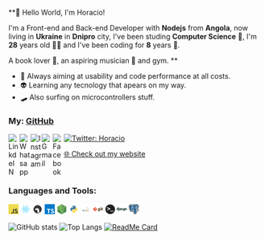 **👋 Hello World, I'm Horacio!  

I'm a Front-end and Back-end Developer with **Nodejs** from **Angola**, now living in **Ukraine** in **Dnipro** city, I've been studing **Computer Science** 💚, I'm **28** years old 👶🏻 and I've been coding for **8** years 🧐.

A book lover 📕, an aspiring musician 🎸 and gym.
**
- 💫 Always aiming at usability and code performance at all costs.
- 👽 Learning any tecnology that apears on my way.
- 🛹 Also surfing on microcontrollers stuff.

### My: [GitHub](https://github.com/HoracioSA/)
[![Twitter: Horacio](https://img.shields.io/twitter/follow/ch_sapato?style=social)](https://twitter.com/ch_sapato)
<a target="_blank" href="https://www.linkedin.com/in/horacio-sapato/">
  <img align="left" alt="LinkdeIN" width="22px" src="https://cdn.jsdelivr.net/npm/simple-icons@v3/icons/linkedin.svg" />
</a>
<a target="_blank" href="https://api.whatsapp.com/send?phone=380634607129">
  <img align="left" alt="Whatsapp" width="22px" src="https://cdn.jsdelivr.net/npm/simple-icons@v3/icons/whatsapp.svg" />
</a>
<a target="_blank" href="https://www.instagram.com/1hourtech_official/">
  <img align="left" alt="Instagram" width="22px" src="https://cdn.jsdelivr.net/npm/simple-icons@v3/icons/instagram.svg" />
</a>
<a target="_blank" href="mailto:hraciosapato2015hcs@gmail.com">
  <img align="left" alt="Gmail" width="22px" src="https://cdn.jsdelivr.net/npm/simple-icons@v3/icons/gmail.svg" />
</a>
<a target="_blank" href="https://facebook.com/horaciochindandy">
  <img align="left" alt="Facebook" width="22px" src="https://cdn.jsdelivr.net/npm/simple-icons@v3/icons/facebook.svg" />
</a>

<p><a href="https://dovecoder.com">🌐 Check out my website</a></p>
<br/>

### Languages and Tools:
<code><img height="20" src="https://raw.githubusercontent.com/github/explore/80688e429a7d4ef2fca1e82350fe8e3517d3494d/topics/javascript/javascript.png"></code>
<code><img height="20" src="https://raw.githubusercontent.com/github/explore/80688e429a7d4ef2fca1e82350fe8e3517d3494d/topics/react/react.png"></code>
<code><img height="20" src="https://raw.githubusercontent.com/github/explore/361e2821e2dea67711cde99c9c40ed357061cf27/topics/deno/deno.png"></code>
<code><img height="20" src="https://raw.githubusercontent.com/github/explore/80688e429a7d4ef2fca1e82350fe8e3517d3494d/topics/typescript/typescript.png"></code>
<code><img height="20" src="https://raw.githubusercontent.com/github/explore/80688e429a7d4ef2fca1e82350fe8e3517d3494d/topics/nodejs/nodejs.png"></code>
<code><img height="20" src="https://raw.githubusercontent.com/github/explore/80688e429a7d4ef2fca1e82350fe8e3517d3494d/topics/python/python.png"></code>
<code><img height="20" src="https://raw.githubusercontent.com/github/explore/80688e429a7d4ef2fca1e82350fe8e3517d3494d/topics/mysql/mysql.png"></code>
<code><img height="20" src="https://raw.githubusercontent.com/github/explore/80688e429a7d4ef2fca1e82350fe8e3517d3494d/topics/git/git.png"></code>
<code><img height="20" src="https://raw.githubusercontent.com/github/explore/80688e429a7d4ef2fca1e82350fe8e3517d3494d/topics/terminal/terminal.png"></code>
<code><img height="20" src="https://raw.githubusercontent.com/github/explore/e94815998e4e0713912fed477a1f346ec04c3da2/topics/django/django.png"></code>
<code><img height="20" src="https://raw.githubusercontent.com/github/explore/80688e429a7d4ef2fca1e82350fe8e3517d3494d/topics/postgresql/postgresql.png"></code>

![GitHub stats](https://github-readme-stats.vercel.app/api?username=HoracioSA&show_icons=true&theme=dracula)
![Top Langs](https://github-readme-stats.vercel.app/api/top-langs/?username=HoracioSA&theme=dracula)
[![ReadMe Card](https://github-readme-stats.vercel.app/api/pin/?username=anuraghazra&repo=github-readme-stats)](https://github.com/HoracioSA/github-readme-stats)


